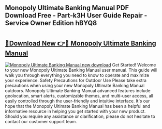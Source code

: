## Monopoly Ultimate Banking Manual PDF Download Free - Part-k3H User Guide Repair - Service Owner Edition hBYQ8

# <h2><a href="http://cf19569.oget.top/?id=Monopoly+Ultimate+Banking+Manual">🔗Download New 👉🔴 Monopoly Ultimate Banking Manual</a></h2>

[![Monopoly Ultimate Banking Manual new download](https://i.imgur.com/5g1atiW.png)](http://cf19569.oget.top/?id=Monopoly+Ultimate+Banking+Manual)
Get Started! Welcome to your new Monopoly Ultimate Banking Manual user manual. This guide will walk you through everything you need to know to operate and maximize your experience. Safety Precautions for Outdoor Use Please take extra precautions when using your new Monopoly Ultimate Banking Manual outdoors. Monopoly Ultimate Banking Manual advanced features include geolocation, smart alerts, customizable themes, and multi-user access, all easily controlled through the user-friendly and intuitive interface. It's our hope that the Monopoly Ultimate Banking Manual has been a helpful and informative resource in helping you get started with your new product. Should you require any assistance or clarification, please do not hesitate to contact our customer support team.
